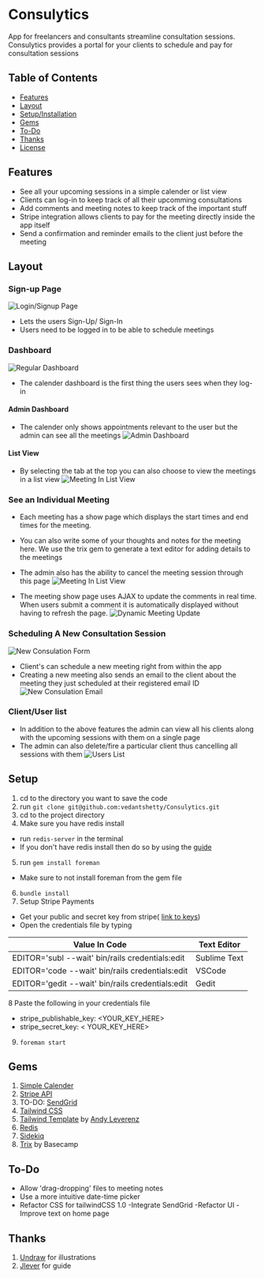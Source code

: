

# Consulytics

App for freelancers and consultants streamline consultation sessions. Consulytics provides a portal for your clients to schedule and pay for consultation sessions

## Table of Contents
- [Features](#features)
- [Layout](#layout)
- [Setup/Installation](#setup)
- [Gems](#gems)
- [To-Do](#to-do)
- [Thanks](#thanks)
- [License](#license)


## Features

 - See all your upcoming sessions in a simple calender or list view
 - Clients can log-in to keep track of all their upcomming consultations
 - Add comments and meeting notes to keep track of the important stuff
 - Stripe integration allows clients to pay for the meeting directly inside the app itself
 - Send a confirmation and reminder emails to the client just before the meeting

## Layout
### Sign-up Page

![Login/Signup Page](https://github.com/vedantshetty/Consulytics/blob/master/Readme-Assets/Login_SignUp.png)
- Lets the users Sign-Up/ Sign-In
- Users need to be logged in to be able to schedule meetings

### Dashboard
![Regular Dashboard](https://github.com/vedantshetty/Consulytics/blob/master/Readme-Assets/Regular_Dashboard.png)

 - The calender dashboard is the first thing the users sees when they log-in
 
 #### Admin Dashboard
 - The calender only shows appointments relevant to the user but the admin can see all the meetings
![Admin Dashboard](https://github.com/vedantshetty/Consulytics/blob/master/Readme-Assets/Admin_dashboard.png)


#### List View
- By selecting the tab at the top you can also choose to view the meetings in a list view
![Meeting In List View](https://github.com/vedantshetty/Consulytics/blob/master/Readme-Assets/Meeting_List_View.png)

### See an Individual Meeting 
- Each meeting has a show page which displays the start times and end times for the meeting. 
- You can also write some of your thoughts and notes for the meeting here. We use the trix gem to generate a text editor for adding details to the meetings
- The admin also has the ability to cancel the meeting session through this page
![Meeting In List View](https://github.com/vedantshetty/Consulytics/blob/master/Readme-Assets/Meeting_List_View.png)

- The meeting show page uses AJAX to update the comments in real time. When users submit a comment it is automatically displayed without having to refresh the page.
![Dynamic Meeting Update](https://github.com/vedantshetty/Consulytics/blob/master/Readme-Assets/AJAX%20Comments.gif)



### Scheduling A New Consultation Session

![New Consulation Form](https://github.com/vedantshetty/Consulytics/blob/master/Readme-Assets/New_Session.png)
- Client's can schedule a new meeting right from within the app
- Creating a new meeting also sends an email to the client about the meeting they just scheduled at their registered email ID
![New Consulation Email](https://github.com/vedantshetty/Consulytics/blob/master/Readme-Assets/New_Session_Mail.png)



### Client/User list
- In addition to the above features the admin can view all his clients along with the upcoming sessions with them on a single page
- The admin can also delete/fire a particular client thus cancelling all sessions with them
![Users List](https://github.com/vedantshetty/Consulytics/blob/master/Readme-Assets/User_List.png)

## Setup

1. cd to the directory you want to save the code
2. run `git clone git@github.com:vedantshetty/Consulytics.git`
3. cd to the project directory
4. Make sure you have redis install
  - run `redis-server` in the terminal
  - If you don't have redis install then do so by using the [guide](http://tutorials.jumpstartlab.com/topics/performance/installing_redis.html)
5. run `gem install foreman`
  - Make sure to not install foreman from the gem file
6. `bundle install`
7. Setup Stripe Payments
  - Get your public and secret key from stripe( [link to keys](https://dashboard.stripe.com/test/apikeys))
  - Open the credentials file by typing

| Value In Code | Text Editor  |
|---------------|--------------|
| EDITOR='subl --wait' bin/rails credentials:edit        | Sublime Text |
| EDITOR='code --wait' bin/rails credentials:edit          | VSCode       |
| EDITOR='gedit --wait' bin/rails credentials:edit         | Gedit        |

8 Paste the following in your credentials file
  - stripe_publishable_key: <YOUR_KEY_HERE>
  - stripe_secret_key: < YOUR_KEY_HERE>

9. `foreman start`

## Gems

 1. [Simple Calender](https://github.com/excid3/simple_calendar)
 2. [Stripe API](https://github.com/stripe/stripe-ruby)
 3. TO-DO: [SendGrid](https://sendgrid.com/docs/for-developers/sending-email/rubyonrails/)
 4. [Tailwind CSS](https://tailwindcss.com/)
 5. [Tailwind Template](https://github.com/justalever/kickoff_tailwind) by [Andy Leverenz](https://www.linkedin.com/in/aleverenz/)
 6. [Redis](https://github.com/redis/redis-rb)
 7. [Sidekiq](https://github.com/mperham/sidekiq)
 8. [Trix](https://github.com/basecamp/trix) by Basecamp
 
 ## To-Do
 - Allow 'drag-dropping' files to meeting notes
- Use a more intuitive date-time picker
- Refactor CSS for tailwindCSS 1.0
-Integrate SendGrid
-Refactor UI
-Improve text on home page


## Thanks

 1. [Undraw](https://undraw.co/) for illustrations
 2. [Jlever](https://github.com/justalever) for guide
